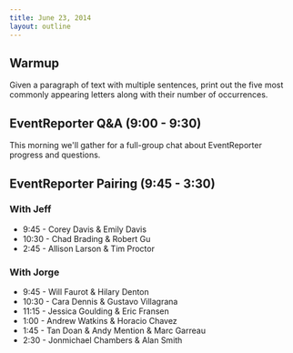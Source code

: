 ```yaml
---
title: June 23, 2014
layout: outline
---
```


## Warmup

Given a paragraph of text with multiple sentences, print out the five most commonly appearing letters along with their number of occurrences.

## EventReporter Q&A (9:00 - 9:30)

This morning we'll gather for a full-group chat about EventReporter progress and questions.

## EventReporter Pairing (9:45 - 3:30)

### With Jeff

* 9:45 - Corey Davis & Emily Davis
* 10:30 - Chad Brading & Robert Gu
* 2:45 - Allison Larson & Tim Proctor

### With Jorge

* 9:45 - Will Faurot & Hilary Denton
* 10:30 - Cara Dennis & Gustavo Villagrana
* 11:15 - Jessica Goulding & Eric Fransen
* 1:00 - Andrew Watkins & Horacio Chavez
* 1:45 - Tan Doan & Andy Mention & Marc Garreau
* 2:30 - Jonmichael Chambers & Alan Smith
